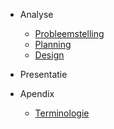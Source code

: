 * Analyse
  * [Probleemstelling](./Pages/Analyse/Probleemstelling.md)
  * [Planning](./Pages/Analyse/Planning.md)
  * [Design](./Pages/Analyse/Design.md)

* Presentatie

* Apendix
	* [Terminologie](./Pages/Apendix/Terminologie.md)

<!-- https://opensource.com/article/20/7/docsify-github-pages -->
